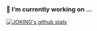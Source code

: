 ### 🌱 I’m currently working on ...
[![JOKING's github stats](https://github-readme-stats.vercel.app/api?username=jokinglove&show_icons=true&theme=shades-of-purple&count_private=true)](https://github.com/jokinglove)

<!--
**JokingLove/jokinglove** is a ✨ _special_ ✨ repository because its `README.md` (this file) appears on your GitHub profile.

Here are some ideas to get you started:

- 🔭 I’m currently working on ...
- 🌱 I’m currently learning ...
- 👯 I’m looking to collaborate on ...
- 🤔 I’m looking for help with ...
- 💬 Ask me about ...
- 📫 How to reach me: ...
- 😄 Pronouns: ...
- ⚡ Fun fact: ...
-->
